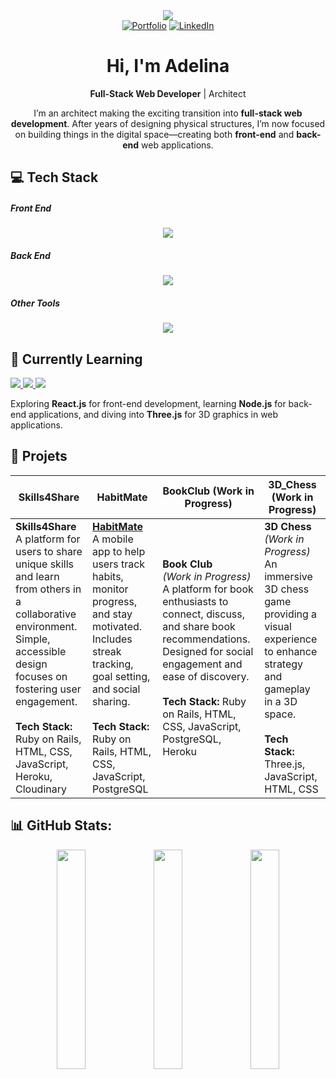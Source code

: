 
<div align="center">
<img src="https://i.giphy.com/media/v1.Y2lkPTc5MGI3NjExZWk5MzR0dzNlZGlhY3FxNjl2MW9ybmdqNnVveWc1cmc3eGppOXF6cCZlcD12MV9pbnRlcm5hbF9naWZfYnlfaWQmY3Q9Zw/hpXdHPfFI5wTABdDx9/giphy.gif">
<div align="center">
  <a href="#"><img src="https://img.shields.io/badge/Portfolio-Check%20It%20Out-green" alt="Portfolio"></a>
  <a href="https://www.linkedin.com/in/ruxade/"><img src="https://img.shields.io/badge/LinkedIn-Connect-blue" alt="LinkedIn"></a>
</div>

<h1> Hi, I'm Adelina </h1>

**Full-Stack Web Developer** | Architect 

I’m an architect making the exciting transition into **full-stack web development**. After years of designing physical structures, I’m now focused on building things in the digital space—creating both **front-end** and **back-end** web applications.


</div>

## 💻 Tech Stack

##### Front End
<p align="center">
  <a href="https://skillicons.dev">
    <img src="https://skillicons.dev/icons?i=html,css,sass,bootstrap,js" />
  </a>
</p>

##### Back End
<p align="center">
  <a href="https://skillicons.dev">
    <img src="https://skillicons.dev/icons?i=ruby,rails,postgres,sqlite" />
  </a>
</p>

##### Other Tools
<p align="center">
  <a href="https://skillicons.dev">
    <img src="https://skillicons.dev/icons?i=heroku,github,figma,ai,ps,premiere,blender" />
  </a>
</p>

## 🌱 **Currently Learning**

<p align="left">
  <a href="https://reactjs.org/">
    <img src="https://img.shields.io/badge/React-%2320232a.svg?style=for-the-badge&logo=react&logoColor=%2361DAFB" />
  </a>
  <a href="https://nodejs.org/">
    <img src="https://img.shields.io/badge/Node.js-%23339933.svg?style=for-the-badge&logo=node.js&logoColor=white" />
  </a>
  <a href="https://threejs.org/">
    <img src="https://img.shields.io/badge/Three.js-%23000000.svg?style=for-the-badge&logo=three.js&logoColor=white" />
  </a>
</p>

Exploring **React.js** for front-end development, learning **Node.js** for back-end applications, and diving into **Three.js** for 3D graphics in web applications.

## 🎯 **Projets**

| Skills4Share                                                                                           | HabitMate                                                                                             | BookClub (Work in Progress)                                                                          | 3D_Chess (Work in Progress)                                                                          |
|--------------------------------------------------------------------------------------------------------|-------------------------------------------------------------------------------------------------------|-------------------------------------------------------------------------------------------------------|-------------------------------------------------------------------------------------------------------|
| **Skills4Share**<br>A platform for users to share unique skills and learn from others in a collaborative environment. Simple, accessible design focuses on fostering user engagement.<br><br>**Tech Stack:** Ruby on Rails, HTML, CSS, JavaScript, Heroku, Cloudinary | **[HabitMate](https://habitmate.me)**<br>A mobile app to help users track habits, monitor progress, and stay motivated. Includes streak tracking, goal setting, and social sharing.<br><br>**Tech Stack:** Ruby on Rails, HTML, CSS, JavaScript, PostgreSQL | **Book Club**<br>*(Work in Progress)*<br>A platform for book enthusiasts to connect, discuss, and share book recommendations. Designed for social engagement and ease of discovery.<br><br>**Tech Stack:** Ruby on Rails, HTML, CSS, JavaScript, PostgreSQL, Heroku | **3D Chess**<br>*(Work in Progress)*<br>An immersive 3D chess game providing a visual experience to enhance strategy and gameplay in a 3D space.<br><br>**Tech Stack:** Three.js, JavaScript, HTML, CSS |

  
## 📊 GitHub Stats:
<div align="center">
  <img src="https://github-readme-stats.vercel.app/api?username=ruxade&theme=buefy&hide_border=true&include_all_commits=false&count_private=false" width="30%" />
  <img src="https://github-readme-streak-stats.herokuapp.com/?user=ruxade&theme=buefy&hide_border=true" width="30%" />
  <img src="https://github-readme-stats.vercel.app/api/top-langs/?username=ruxade&theme=buefy&hide_border=true&include_all_commits=false&count_private=false&layout=compact" width="30%" />
</div>


